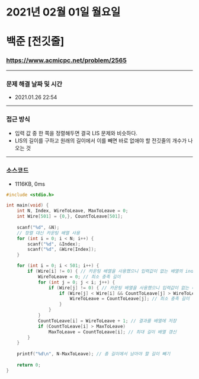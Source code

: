 # 2021년 02월 01일 월요일
# 백준 [전깃줄]
### https://www.acmicpc.net/problem/2565

---

### 문제 해결 날짜 및 시간
- 2021.01.26 22:54

---

### 접근 방식
- 입력 값 중 한 쪽을 정렬해두면 결국 LIS 문제와 비슷하다.
- LIS의 길이를 구하고 원래의 길이에서 이를 빼면 바로 없애야 할 전깃줄의 개수가 나오는 것

---

### 소스코드
- 1116KB, 0ms

```C
#include <stdio.h>

int main(void) {
	int N, Index, WireToLeave, MaxToLeave = 0;
	int Wire[501] = {0,}, CountToLeave[501];
	
	scanf("%d", &N);
	// 정렬 대신 카운팅 배열 사용
	for (int i = 0; i < N; i++) {
		scanf("%d", &Index);
		scanf("%d", &Wire[Index]);
	}

	for (int i = 0; i < 501; i++) {
		if (Wire[i] != 0) { // 카운팅 배열을 사용했으니 입력값이 없는 배열의 index는 통과
			WireToLeave = 0; // 최소 충족 길이
			for (int j = 0; j < i; j++) {
				if (Wire[j] != 0) { // 카운팅 배열을 사용했으니 입력값이 없는 배열의 index는 통과
					if (Wire[j] < Wire[i] && CountToLeave[j] > WireToLeave) { // 앞의 수가 작은 지와 그 index일 때가 지금 최소 충족 길이보다 작은 지 검사
						WireToLeave = CountToLeave[j]; // 최소 충족 길이 변경
					}
				}
			}
			CountToLeave[i] = WireToLeave + 1; // 결과를 배열에 저장
			if (CountToLeave[i] > MaxToLeave)
				MaxToLeave = CountToLeave[i]; // 최대 길이 배열 갱신
		}
	}
	
	printf("%d\n", N-MaxToLeave); // 총 길이에서 남아야 할 길이 빼기
	
	return 0;
} 
```
